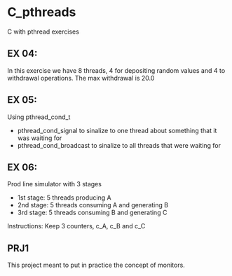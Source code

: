 # C_pthreads
C with pthread exercises

## EX 04:
In this exercise we have 8 threads, 4 for depositing random values and 4 to withdrawal operations.
The max withdrawal is 20.0

## EX 05:
Using pthread_cond_t
- pthread_cond_signal to sinalize to one thread about something that it was waiting for
- pthread_cond_broadcast to sinalize to all threads that were waiting for

## EX 06:
Prod line simulator with 3 stages
- 1st stage: 5 threads producing A
- 2nd stage: 5 threads consuming A and generating B
- 3rd stage: 5 threads consuming B and generating C

Instructions: Keep 3 counters, c_A, c_B and c_C

## PRJ1
This project meant to put in practice the concept of monitors.
